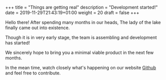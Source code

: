 +++
title = "Things are getting real"
description = "Development started!"
date = 2019-11-29T21:43:19+01:00
weight = 20
draft = false
+++

Hello there! After spending many months in our heads, The lady of the lake finally came out into existence.

Though it is in very early stage, the team is assembling and development has started!

We sincerely hope to bring you a minimal viable product in the next few months.

In the mean time, watch closely what's happening on our website [Github](https://github.com/wearelumenai) and feel free to contribute.
